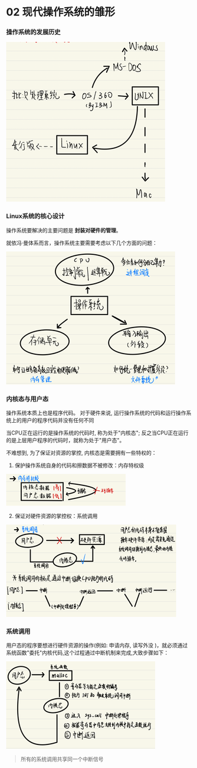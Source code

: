 # 02 现代操作系统的雏形

### 操作系统的发展历史

![img_8.png](img/img_8.png)

### Linux系统的核心设计

操作系统要解决的主要问题是 **封装对硬件的管理**。

就依冯·曼体系而言，操作系统主要需要考虑以下几个方面的问题：

![img_9.png](img/img_9.png)

### 内核态与用户态

操作系统本质上也是程序代码。 对于硬件来说, 运行操作系统的代码和运行操作系统上的用户的程序代码并没有任何不同

当CPU正在运行的是操作系统的代码时, 称为处于"内核态"; 反之当CPU正在运行的是上层用户程序的代码时，就称为处于"用户态"。

不难想到, 为了保证对资源的掌控, 内核态是需要拥有一些特权的：

1. 保护操作系统自身的代码和擦数据不被修改：内存特权级

![img_10.png](img/img_10.png)

2. 保证对硬件资源的掌控权：系统调用

![img_11.png](img/img_11.png)

### 系统调用

用户态的程序要想进行硬件资源的操作(例如: 申请内存, 读写外没 )，就必须通过系统函数"委托"内核代码,这个过程通过中断机制来完成,大致步骤如下：

![img_12.png](img/img_12.png)

> 所有的系统调用共享同一个中断信号